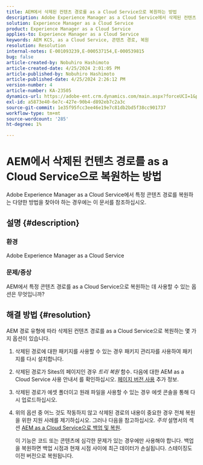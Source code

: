```yaml
---
title: AEM에서 삭제된 컨텐츠 경로를 as a Cloud Service으로 복원하는 방법
description: Adobe Experience Manager as a Cloud Service에서 삭제된 컨텐츠 경로를 복원하는 방법에 대해 알아봅니다.
solution: Experience Manager as a Cloud Service
product: Experience Manager as a Cloud Service
applies-to: Experience Manager as a Cloud Service
keywords: AEM KCS, as a Cloud Service, 콘텐츠 경로, 복원
resolution: Resolution
internal-notes: E-001093239,E-000537154,E-000539815
bug: false
article-created-by: Nobuhiro Hashimoto
article-created-date: 4/25/2024 2:01:05 PM
article-published-by: Nobuhiro Hashimoto
article-published-date: 4/25/2024 2:26:12 PM
version-number: 4
article-number: KA-23505
dynamics-url: https://adobe-ent.crm.dynamics.com/main.aspx?forceUCI=1&pagetype=entityrecord&etn=knowledgearticle&id=c7dcc23d-0c03-ef11-a1fe-6045bd006704
exl-id: a5873e40-6e7c-427e-90b4-d892eb7c2a3c
source-git-commit: 1e35f95fcc3ee46e19e7c81db2bd5f38cc901737
workflow-type: tm+mt
source-wordcount: '285'
ht-degree: 1%

---
```


# AEM에서 삭제된 컨텐츠 경로를 as a Cloud Service으로 복원하는 방법


Adobe Experience Manager as a Cloud Service에서 특정 콘텐츠 경로를 복원하는 다양한 방법을 찾아야 하는 경우에는 이 문서를 참조하십시오.

## 설명 {#description}


### <b>환경</b>

Adobe Experience Manager as a Cloud Service



### <b>문제/증상</b>

AEM에서 특정 콘텐츠 경로를 as a Cloud Service으로 복원하는 데 사용할 수 있는 옵션은 무엇입니까?


## 해결 방법 {#resolution}


AEM 경로 유형에 따라 삭제된 컨텐츠 경로를 as a Cloud Service으로 복원하는 몇 가지 옵션이 있습니다.

1. 삭제된 경로에 대한 패키지를 사용할 수 있는 경우 패키지 관리자를 사용하여 패키지를 다시 설치합니다.


2. 삭제된 경로가 Sites의 페이지인 경우 *트리 복원* 함수. 다음에 대한 AEM as a Cloud Service 사용 안내서 를 확인하십시오. [페이지 버전 사용](https://experienceleague.adobe.com/docs/experience-manager-cloud-service/content/sites/authoring/features/page-versions.html) 추가 정보.


3. 삭제된 경로가 에셋 폴더이고 원래 파일을 사용할 수 있는 경우 에셋 콘솔을 통해 다시 업로드하십시오.


4. 위의 옵션 중 어느 것도 작동하지 않고 삭제된 경로의 내용이 중요한 경우 전체 복원을 위한 지원 사례를 제기하십시오. 그러나 다음을 참고하십시오. *주의* 설명서의 섹션 [AEM as a Cloud Service으로 백업 및 복원](https://experienceleague.adobe.com/docs/experience-manager-cloud-service/content/operations/backup.html).

   이 기능은 코드 또는 콘텐츠에 심각한 문제가 있는 경우에만 사용해야 합니다. 백업을 복원하면 백업 시점과 현재 시점 사이에 최근 데이터가 손실됩니다. 스테이징도 이전 버전으로 복원됩니다.
